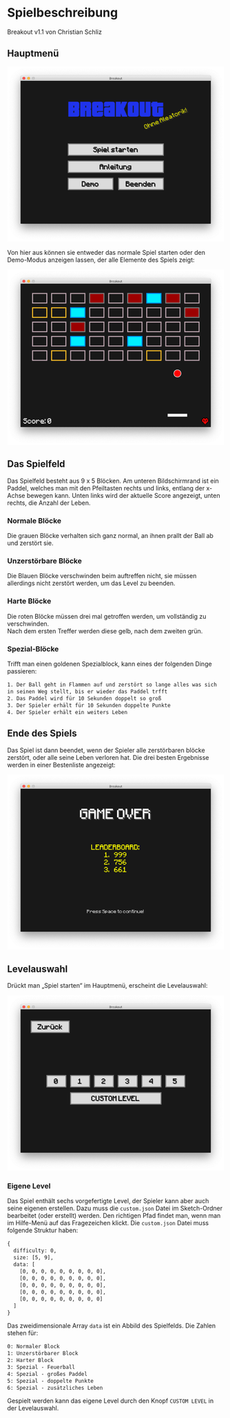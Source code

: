 # Spielbeschreibung

Breakout v1.1 von Christian Schliz

## Hauptmenü

![Hauptmenü](./menu.png)

Von hier aus können sie entweder das normale Spiel starten oder den Demo-Modus anzeigen lassen, der alle Elemente des Spiels zeigt:

![Spiel im Demo-Modus](./demo.png)

## Das Spielfeld

Das Spielfeld besteht aus 9 x 5 Blöcken. Am unteren Bildschirmrand ist ein Paddel, welches man mit den Pfeiltasten rechts und links,
entlang der x-Achse bewegen kann. Unten links wird der aktuelle Score angezeigt, unten rechts, die Anzahl der Leben.

### Normale Blöcke

Die grauen Blöcke verhalten sich ganz normal, an ihnen prallt der Ball ab und zerstört sie.

### Unzerstörbare Blöcke

Die Blauen Blöcke verschwinden beim auftreffen nicht, sie müssen allerdings nicht zerstört werden, um das Level zu beenden.

### Harte Blöcke

Die roten Blöcke müssen drei mal getroffen werden, um vollständig zu verschwinden.<br>
Nach dem ersten Treffer werden diese gelb, nach dem zweiten grün.

### Spezial-Blöcke

Trifft man einen goldenen Spezialblock, kann eines der folgenden Dinge passieren:

    1. Der Ball geht in Flammen auf und zerstört so lange alles was sich in seinen Weg stellt, bis er wieder das Paddel trfft
    2. Das Paddel wird für 10 Sekunden doppelt so groß
    3. Der Spieler erhält für 10 Sekunden doppelte Punkte
    4. Der Spieler erhält ein weiters Leben
    
## Ende des Spiels

Das Spiel ist dann beendet, wenn der Spieler alle zerstörbaren blöcke zerstört, oder alle seine Leben verloren hat.
Die drei besten Ergebnisse werden in einer Bestenliste angezeigt:

![Spielende mit Bestenliste](./game-over.png)

## Levelauswahl

Drückt man „Spiel starten“ im Hauptmenü, erscheint die Levelauswahl:

![Levelauswahl](./level-select.png)

### Eigene Level

Das Spiel enthält sechs vorgefertigte Level, der Spieler kann aber auch seine eigenen erstellen. Dazu muss
die `custom.json` Datei im Sketch-Ordner bearbeitet (oder erstellt) werden. Den richtigen Pfad findet man, wenn
man im Hilfe-Menü auf das Fragezeichen klickt. Die `custom.json` Datei muss folgende Struktur haben:

    {
      difficulty: 0,
      size: [5, 9],
      data: [
        [0, 0, 0, 0, 0, 0, 0, 0, 0],
        [0, 0, 0, 0, 0, 0, 0, 0, 0],
        [0, 0, 0, 0, 0, 0, 0, 0, 0],
        [0, 0, 0, 0, 0, 0, 0, 0, 0],
        [0, 0, 0, 0, 0, 0, 0, 0, 0]
      ]
    }

Das zweidimensionale Array `data` ist ein Abbild des Spielfelds. Die Zahlen stehen für:

    0: Normaler Block
    1: Unzerstörbarer Block
    2: Harter Block
    3: Spezial - Feuerball
    4: Spezial - großes Paddel
    5: Spezial - doppelte Punkte
    6: Spezial - zusätzliches Leben
    
Gespielt werden kann das eigene Level durch den Knopf `CUSTOM LEVEL` in der Levelauswahl.